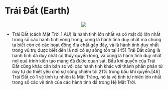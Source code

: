 # Trái Đất (Earth)
<p align="center" width="100%">
    <img src="https://github.com/tienpq-2863/tienpq-2863/assets/95675465/eb827091-50e5-4984-88a3-de86dc19c656">
</p>

- Trái Đất (cách Mặt Trời 1 AU) là hành tinh lớn nhất và có mật độ lớn nhất trong số các hành tinh vòng trong, cũng là hành tinh duy nhất mà chúng ta biết còn có các hoạt động địa chất gần đây, và là hành tinh duy nhất trong vũ trụ được biết đến là nơi có sự sống tồn tại.[45] Trái Đất cũng là hành tinh đá duy nhất có thủy quyển lỏng, và cũng là hành tinh duy nhất nơi quá trình kiến tạo mảng đã được quan sát. Bầu khí quyển của Trái Đất cũng khác căn bản so với các hành tinh khác với thành phần phân tử oxy tự do thiết yếu cho sự sống chiếm tới 21% trong bầu khí quyển.[46] Trái Đất có 1 vệ tinh tự nhiên là Mặt Trăng, nó là vệ tinh tự nhiên lớn nhất trong số các vệ tinh của các hành tinh đá trong Hệ Mặt Trời.
